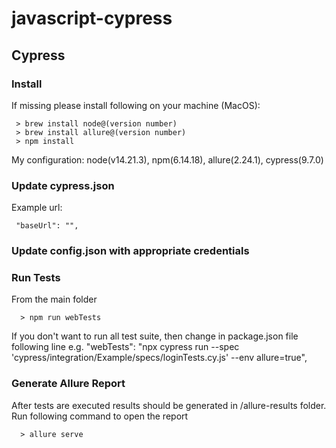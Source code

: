 # javascript-cypress

## Cypress
### Install
If missing please install following on your machine (MacOS):

     > brew install node@(version number)
     > brew install allure@(version number)
     > npm install

My configuration: node(v14.21.3), npm(6.14.18), allure(2.24.1), cypress(9.7.0)

### Update cypress.json
Example url:

     "baseUrl": "",

### Update config.json with appropriate credentials

### Run Tests
From the main folder

      > npm run webTests

If you don't want to run all test suite, then change in package.json file following line e.g. "webTests": "npx cypress run --spec 'cypress/integration/Example/specs/loginTests.cy.js' --env allure=true",

### Generate Allure Report

After tests are executed results should be generated in /allure-results folder. Run following command to open the report

      > allure serve
